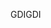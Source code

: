 <span data-ttu-id="28df7-101">GDI</span><span class="sxs-lookup"><span data-stu-id="28df7-101">GDI</span></span>